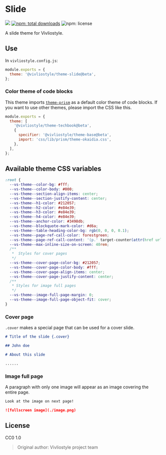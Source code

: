 # Slide

[![](https://img.shields.io/npm/v/@vivliostyle/theme-slide.svg)](https://npmjs.com/package/@vivliostyle/theme-slide)
[![npm: total downloads](https://flat.badgen.net/npm/dt/@vivliostyle/theme-slide)](https://npmjs.com/package/@vivliostyle/theme-slide)
![npm: license](https://flat.badgen.net/npm/license/@vivliostyle/theme-slide)

A slide theme for Vivliostyle.

## Use

In `vivliostyle.config.js`:

```js
module.exports = {
  theme: '@vivliostyle/theme-slide@beta',
};
```

### Color theme of code blocks

This theme imports [`theme-prism`](../theme-base/css/lib/prism/theme-prism.css) as a default color theme of code blocks. If you want to use other themes, please import the CSS like this.

```js
module.exports = {
  theme: [
    '@vivliostyle/theme-techbook@beta',
    {
      specifier: '@vivliostyle/theme-base@beta',
      import: 'css/lib/prism/theme-okaidia.css',
    },
  ],
};
```

## Available theme CSS variables

```css
:root {
  --vs-theme--color-bg: #fff;
  --vs-theme--color-body: #000;
  --vs-theme--section-align-items: center;
  --vs-theme--section-justify-content: center;
  --vs-theme--h1-color: #212057;
  --vs-theme--h2-color: #e84e39;
  --vs-theme--h3-color: #e84e39;
  --vs-theme--h4-color: #e84e39;
  --vs-theme--anchor-color: #3498db;
  --vs-theme--blockquote-mark-color: #d6a;
  --vs-theme--table-heading-color-bg: rgb(0, 0, 0, 0.1);
  --vs-theme--page-ref-call-color: forestgreen;
  --vs-theme--page-ref-call-content: '(p.' target-counter(attr(href url), page) ')';
  --vs-theme--max-inline-size-on-screen: 40rem;
  /**
   *  Styles for cover pages
   */
  --vs-theme--cover-page-color-bg: #212057;
  --vs-theme--cover-page-color-body: #fff;
  --vs-theme--cover-page-align-items: center;
  --vs-theme--cover-page-justify-content: center;
  /**
   * Styles for image full pages
   */
  --vs-theme--image-full-page-margin: 0;
  --vs-theme--image-full-page-object-fit: cover;
}
```

### Cover page

`.cover` makes a special page that can be used for a cover slide.

```md
# Title of the slide {.cover}

## John doe

# About this slide

......
```

### Image full page

A paragraph with only one image will appear as an image covering the entire page.

```md
Look at the image on next page!

![fullscreen image](./image.png)
```

## License

CC0 1.0

> Original author: Vivliostyle project team
